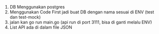 1. DB Menggunakan postgres
2. Menggunakan Code First jadi buat DB dengan nama sesuai di ENV (test dan test-mock)
3. jalan kan go run main.go (api run di port 3111, bisa di ganti melalu ENV)
4. List API ada di dalam file JSON